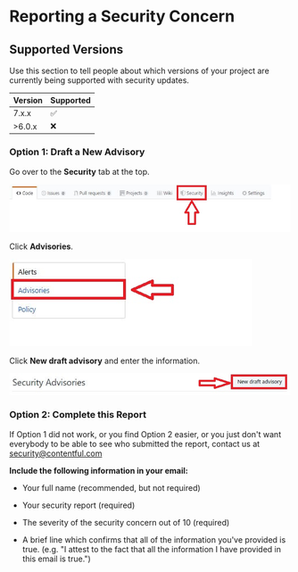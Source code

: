 # Reporting a Security Concern

## Supported Versions

Use this section to tell people about which versions of your project are
currently being supported with security updates.

| Version | Supported          |
| ------- | ------------------ |
| 7.x.x   | :white_check_mark: |
| >6.0.x   | :x:                |


### Option 1: Draft a New Advisory
Go over to the **Security** tab at the top.

![step one](https://github.com/contentful/contentful.js/blob/master/security/step1.JPG)

Click **Advisories**.

![step two](https://github.com/contentful/contentful.js/blob/master/security/step2.JPG)

Click **New draft advisory** and enter the information.

![step three](https://github.com/contentful/contentful.js/blob/master/security/step3.JPG)

### Option 2: Complete this Report
If Option 1 did not work, or you find Option 2 easier, or you just don't want everybody to be able to see who submitted the report, contact us at [security@contentful.com](mailto:security@contentful.com?subject=Contentful.js%20Security%20Report)

**Include the following information in your email:**

- Your full name (recommended, but not required)

- Your security report (required)

- The severity of the security concern out of 10 (required)

- A brief line which confirms that all of the information you've provided is true. (e.g. "I attest to the fact that all the information I have provided in this email is true.")
